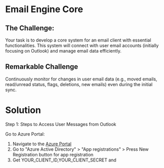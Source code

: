 <!-- Backend Web Developer Take-Home Challenge:  -->
# Email Engine Core

## The Challenge:
Your task is to develop a core system for an email client with essential
functionalities. This system will connect with user email accounts (initially
focusing on Outlook) and manage email data efficiently.

## Remarkable Challenge
Continuously monitor for changes in user email data (e.g., moved
emails, read/unread status, flags, deletions, new emails) even during
the initial sync.

# Solution

Step 1: Steps to Access User Messages from Outlook

Go to Azure Portal:
1. Navigate to the [Azure Portal](https://portal.azure.com/)
2. Go to "Azure Active Directory" > "App registrations" > Press New Registration button for app registration
3. Get YOUR_CLIENT_ID,YOUR_CLIENT_SECRET and 
